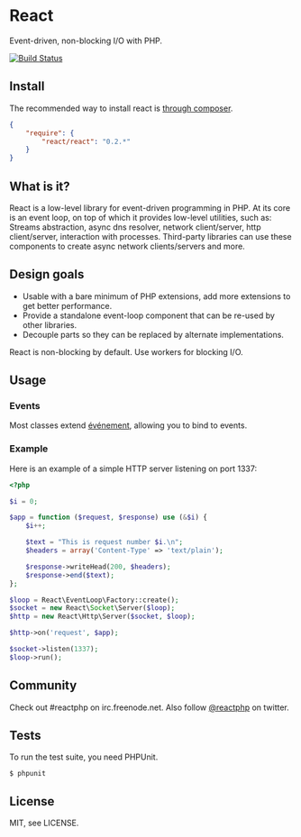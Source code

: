 # React

Event-driven, non-blocking I/O with PHP.

[![Build Status](https://secure.travis-ci.org/react-php/react.png?branch=master)](http://travis-ci.org/react-php/react)

## Install

The recommended way to install react is [through composer](http://getcomposer.org).

```JSON
{
    "require": {
        "react/react": "0.2.*"
    }
}
```

## What is it?

React is a low-level library for event-driven programming in PHP. At its core
is an event loop, on top of which it  provides low-level utilities, such as:
Streams abstraction, async dns resolver, network client/server, http
client/server, interaction with processes. Third-party libraries can use these
components to create async network clients/servers and more.

## Design goals

* Usable with a bare minimum of PHP extensions, add more extensions to get better performance.
* Provide a standalone event-loop component that can be re-used by other libraries.
* Decouple parts so they can be replaced by alternate implementations.

React is non-blocking by default. Use workers for blocking I/O.

## Usage

### Events

Most classes extend
[événement](https://github.com/igorw/evenement), allowing you to bind to
events.

### Example

Here is an example of a simple HTTP server listening on port 1337:
```php
<?php

$i = 0;

$app = function ($request, $response) use (&$i) {
    $i++;

    $text = "This is request number $i.\n";
    $headers = array('Content-Type' => 'text/plain');

    $response->writeHead(200, $headers);
    $response->end($text);
};

$loop = React\EventLoop\Factory::create();
$socket = new React\Socket\Server($loop);
$http = new React\Http\Server($socket, $loop);

$http->on('request', $app);

$socket->listen(1337);
$loop->run();
```

## Community

Check out #reactphp on irc.freenode.net. Also follow [@reactphp](https://twitter.com/#!/reactphp) on twitter.

## Tests

To run the test suite, you need PHPUnit.

    $ phpunit

## License

MIT, see LICENSE.

